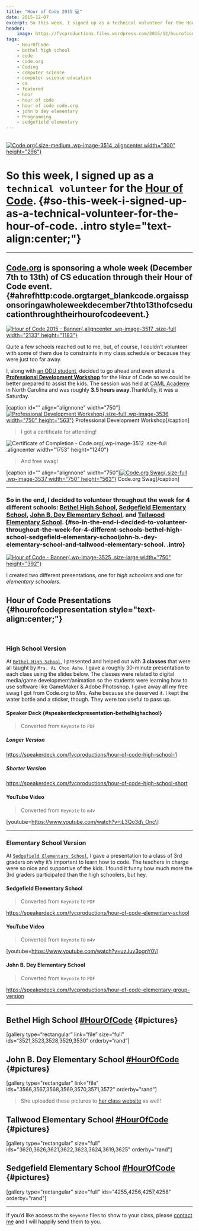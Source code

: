 ```yaml
---
title: "Hour of Code 2015 💻️"
date: 2015-12-07
excerpt: So this week, I signed up as a technical volunteer for the Hour of Code. Here's how my experience went.
header:
    image: https://fvcproductions.files.wordpress.com/2015/12/hourofcodebanner.jpg
tags:
    - HourOfCode
    - bethel high school
    - code
    - code.org
    - Coding
    - computer science
    - computer science education
    - cs
    - featured
    - hour
    - hour of code
    - hour of code code.org
    - john b dey elementary
    - Programming
    - sedgefield elementary
---
```


\
[![Code.org](https://fvcproductions.files.wordpress.com/2015/12/codeorg.png?w=300){.size-medium
.wp-image-3514 .aligncenter width="300" height="296"}](http://code.org)

So this week, I signed up as a `technical volunteer` for the [**Hour of Code**](https://hourofcode.com/us). {#so-this-week-i-signed-up-as-a-technical-volunteer-for-the-hour-of-code. .intro style="text-align:center;"}
===========================================================================================================

------------------------------------------------------------------------

[Code.org](http://code.org) is sponsoring a whole week (December 7th to 13th) of CS education through their Hour of Code event.[\
](https://i.ytimg.com/vi/D2dgYHwrlt4/maxresdefault.jpg) {#ahrefhttp:code.orgtarget_blankcode.orgaissponsoringawholeweekdecember7thto13thofcseducationthroughtheirhourofcodeevent.}
---------------------------------------------------------------------------------------------------------------------------------

[![Hour of Code 2015 -
Banner](https://fvcproductions.files.wordpress.com/2015/12/hour-of-code.jpg){.aligncenter
.wp-image-3517 .size-full width="2133"
height="1183"}](https://speakerdeck.com/fvcproductions/hour-of-code-high-school-1)

Quite a few schools reached out to me, but, of course, I couldn’t
volunteer with some of them due to constraints in my class schedule or
because they were just too far away.

I, along with [an ODU student](http://thecbliss.com/), decided to go
ahead and even attend a [**Professional Development
Workshop**](https://code.org/professional-development-workshops) for the
Hour of Code so we could be better prepared to assist the kids. The
session was held at [CAML Academy](http://camlacademy.com/) in North
Carolina and was roughly **3.5 hours away**.Thankfully, it was a
Saturday.

\[caption id="" align="alignnone" width="750"\][![Professional
Development
Workshop](https://fvcproductions.files.wordpress.com/2015/12/img_0128.jpg){.size-full
.wp-image-3536 width="750"
height="563"}](https://fvcproductions.files.wordpress.com/2015/12/img_0128.jpg)
Professional Development Workshop\[/caption\]

> I got a certificate for attending!

![Certificate of Completion -
Code.org](https://fvcproductions.files.wordpress.com/2015/12/certificate.jpg){.wp-image-3512
.size-full .aligncenter width="1753" height="1240"}

> And free swag!

\[caption id="" align="alignnone" width="750"\][![Code.org
Swag](https://fvcproductions.files.wordpress.com/2015/12/img_0130.jpg){.size-full
.wp-image-3537 width="750"
height="563"}](https://fvcproductions.files.wordpress.com/2015/12/img_0130.jpg)
Code.org Swag\[/caption\]

------------------------------------------------------------------------

### So in the end, I decided to volunteer throughout the week for 4 different schools: [Bethel High School](http://bhs.hampton.k12.va.us/), [Sedgefield Elementary School](http://sedgefield.nn.k12.va.us/), [John B. Dey Elementary School](http://www.deyes.vbschools.com/), and [Tallwood Elementary School](http://www.tallwoodes.vbschools.com/). {#so-in-the-end-i-decided-to-volunteer-throughout-the-week-for-4-different-schools-bethel-high-school-sedgefield-elementary-schooljohn-b.-dey-elementary-school-and-tallwood-elementary-school. .intro}

[![Hour of Code -
Banner](https://fvcproductions.files.wordpress.com/2015/12/hourofcode1-e1449524689973.jpg?w=750){.wp-image-3525
.size-large width="750"
height="392"}](https://fvcproductions.files.wordpress.com/2015/12/hourofcode1-e1449524689973.jpg)

I created two different presentations, one for *high schoolers* and one
for *elementary schoolers*.

Hour of Code Presentations {#hourofcodepresentation style="text-align:center;"}
--------------------------

 

### High School Version

At [`Bethel High School`](http://bhs.hampton.k12.va.us/), I presented
and helped out with **3 classes** that were all taught by
`Mrs. Ai Choo Ashe`. I gave a roughly 30-minute presentation to each
class using the slides below. The classes were related to digital
media/game development/animation so the students were learning how to
use software like GameMaker & Adobe Photoshop. I gave away all my free
swag I got from Code.org to Mrs. Ashe because she deserved it. I kept
the water bottle and a sticker, though. They were too useful to pass up.

#### Speaker Deck {#speakerdeckpresentation-bethelhighschool}

> Converted from `Keynote` to `PDF`

##### Longer Version

https://speakerdeck.com/fvcproductions/hour-of-code-high-school-1

##### Shorter Version

https://speakerdeck.com/fvcproductions/hour-of-code-high-school-short

#### YouTube Video

> Converted from `Keynote` to `m4v`

\[youtube=https://www.youtube.com/watch?v=jL3Qo3d\_Onc\]

------------------------------------------------------------------------

### Elementary School Version

At [`Sedgefield Elementary School`](http://bhs.hampton.k12.va.us/), I
gave a presentation to a class of 3rd graders on why it’s important to
learn how to code. The teachers in charge were so nice and supportive of
the kids. I found it funny how much more the 3rd graders participated
than the high schoolers, but hey.

#### Sedgefield Elementary School

> Converted from `Keynote` to `PDF`

https://speakerdeck.com/fvcproductions/hour-of-code-elementary-school

#### YouTube Video

> Converted from `Keynote` to `m4v`

\[youtube=https://www.youtube.com/watch?v=uzJuv3ognY0\]

#### John B. Dey Elementary School

> Converted from `Keynote` to `PDF`

https://speakerdeck.com/fvcproductions/hour-of-code-elementary-group-version

------------------------------------------------------------------------

Bethel High School [\#HourOfCode](https://twitter.com/hashtag/hourofcode?lang=en) {#pictures}
---------------------------------------------------------------------------------

\[gallery type=“rectangular” link=“file” size=“full”
ids=“3521,3523,3528,3529,3530” orderby=“rand”\]

John B. Dey Elementary School [\#HourOfCode](https://twitter.com/hashtag/hourofcode?lang=en) {#pictures}
--------------------------------------------------------------------------------------------

\[gallery type="rectangular" link="file"
ids="3566,3567,3568,3569,3570,3571,3572" orderby="rand"\]

> She uploaded these pictures to [her class
> website](http://www.getspotted.org/projects-and-pictures.html) as
> well!

Tallwood Elementary School [\#HourOfCode](https://twitter.com/hashtag/hourofcode?lang=en) {#pictures}
-----------------------------------------------------------------------------------------

\[gallery type="rectangular" size="full"
ids="3620,3626,3621,3622,3623,3624,3619,3625" orderby="rand"\]

Sedgefield Elementary School [\#HourOfCode](https://twitter.com/hashtag/hourofcode?lang=en) {#pictures}
-------------------------------------------------------------------------------------------

\[gallery type="rectangular" size="full" ids="4255,4256,4257,4258"
orderby="rand"\]

------------------------------------------------------------------------

If you’d like access to the `Keynote` files to show to your class,
please [contact me](http://fvcproductions.com/contact/) and I will
happily send them to you.
